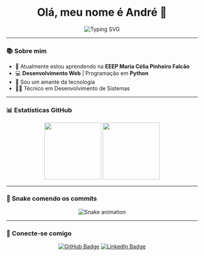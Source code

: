 <h1 align="center">Olá, meu nome é André 👋</h1>

<p align="center">
  <img src="https://readme-typing-svg.herokuapp.com?font=Fira+Code&duration=3000&pause=1000&center=true&vCenter=true&width=435&lines=Desenvolvedor+Frontend+apaixonado+por+tecnologia;Estudante+de+Desenvolvimento+de+Sistemas;Focado+em+Python+e+Web!+%F0%9F%9A%80" alt="Typing SVG" />
</p>

---

### 📚 Sobre mim

- 🌱 Atualmente estou aprendendo na **EEEP Maria Célia Pinheiro Falcão**
- 💻 **Desenvolvimento Web** | Programação em **Python**
- 💙 Sou um amante da tecnologia
- 👨‍💻 Técnico em Desenvolvimento de Sistemas

---

### 📊 Estatísticas GitHub

<p align="center">
  <img height="150em" src="https://github-readme-stats.vercel.app/api?username=andrefx14&show_icons=true&theme=radical&count_private=true&hide=issues" />
  <img height="150em" src="https://github-readme-stats.vercel.app/api/top-langs/?username=andrefx14&layout=compact&theme=radical" />
</p>

---

### 🐍 Snake comendo os commits

<p align="center">
  <img src="https://github.com/andrefx14/andrefx14/raw/output/github-contribution-grid-snake.svg" alt="Snake animation" />
</p>

---

### 🔗 Conecte-se comigo

<p align="center">
  <a href="https://github.com/andrefx14"><img src="https://img.shields.io/badge/GitHub-andrefx14-181717?style=for-the-badge&logo=github" alt="GitHub Badge"/></a>
  <a href="https://linkedin.com/in/seulink" target="_blank"><img src="https://img.shields.io/badge/LinkedIn-Perfil-blue?style=for-the-badge&logo=linkedin" alt="LinkedIn Badge"/></a>
</p>
